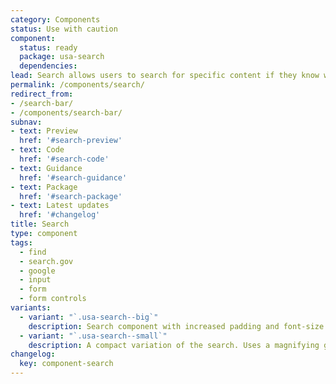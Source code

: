```yaml
---
category: Components
status: Use with caution
component:
  status: ready
  package: usa-search
  dependencies:
lead: Search allows users to search for specific content if they know what search terms to use or can’t find desired content in the main navigation
permalink: /components/search/
redirect_from:
- /search-bar/
- /components/search-bar/
subnav:
- text: Preview
  href: '#search-preview'
- text: Code
  href: '#search-code'
- text: Guidance
  href: '#search-guidance'
- text: Package
  href: '#search-package'
- text: Latest updates
  href: '#changelog'
title: Search
type: component
tags:
  - find
  - search.gov
  - google
  - input
  - form
  - form controls
variants:
  - variant: "`.usa-search--big`"
    description: Search component with increased padding and font-size.
  - variant: "`.usa-search--small`"
    description: A compact variation of the search. Uses a magnifying glass icon for the submit button.
changelog:
  key: component-search
---
```

